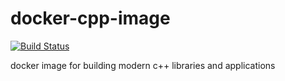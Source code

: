 # docker-cpp-image

[![Build Status](https://travis-ci.org/engelphi/docker-cpp-image.svg?branch=master)](https://travis-ci.org/engelphi/docker-cpp-image)

docker image for building modern c++ libraries and applications
